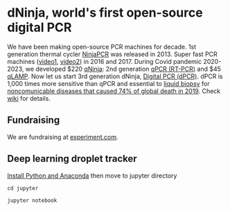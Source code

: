 # dNinja, world's first open-source digital PCR

We have been making open-source PCR machines for decade. 1st generation thermal cycler [NinjaPCR](https://ninjapcr.hisa.dev/) was released in 2013. Super fast PCR machines ([video1](https://youtu.be/T5oA28M3jWU), [video2](https://youtu.be/mplz5LwAXIA)) in 2016 and 2017. During Covid pandemic 2020-2023, we developed $220 [qNinja](https://qninja.hisa.dev): 2nd generation [qPCR (RT-PCR)](https://en.wikipedia.org/wiki/Real-time_polymerase_chain_reaction) and $45 [qLAMP](https://en.wikipedia.org/wiki/Loop-mediated_isothermal_amplification). Now let us start 3rd generation dNinja, [Digital PCR (dPCR)](https://en.wikipedia.org/wiki/Digital_polymerase_chain_reaction). dPCR is 1,000 times more sensitive than qPCR and essential to [liquid biopsy](https://en.wikipedia.org/wiki/Liquid_biopsy) for [noncomunicable diseases that caused 74% of global death in 2019](https://www.who.int/news-room/fact-sheets/detail/the-top-10-causes-of-death). Check [wiki](https://github.com/hisashin/dNinja/wiki) for details.

## Fundraising

We are fundraising at [experiment.com](https://experiment.com/projects/xyvmvuiwjhvyutlayrhn/).

## Deep learning droplet tracker

[Install Python and Anaconda](https://test-jupyter.readthedocs.io/en/latest/install.html) then move to jupyter directory

`cd jupyter`

`jupyter notebook`

